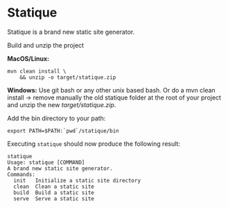 # Statique

Statique is a brand new static site generator.

Build and unzip the project

**MacOS/Linux:**

```
mvn clean install \
    && unzip -o target/statique.zip
```

**Windows:** Use git bash or any other unix based bash. Or do a mvn clean install -> remove manually the old statique
folder at the root of your project and unzip the new *target/statique.zip*.

Add the bin directory to your path:

```
export PATH=$PATH:`pwd`/statique/bin
```

Executing `statique` should now produce the following result:

```
statique
Usage: statique [COMMAND]
A brand new static site generator.
Commands:
  init   Initialize a static site directory
  clean  Clean a static site
  build  Build a static site
  serve  Serve a static site
```

